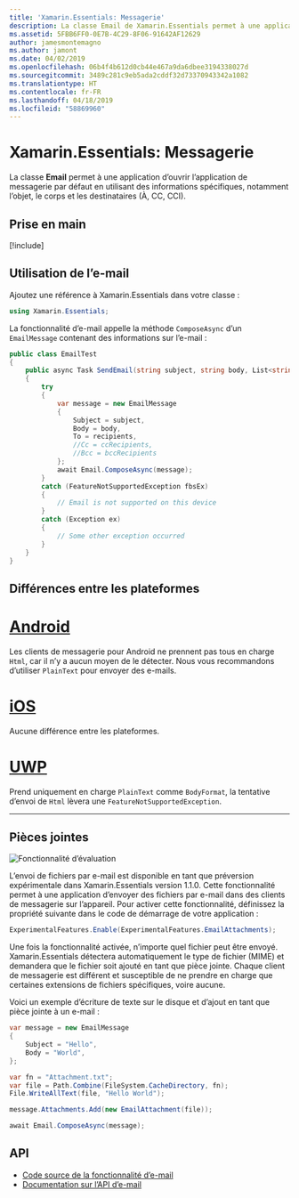 ```yaml
---
title: 'Xamarin.Essentials: Messagerie'
description: La classe Email de Xamarin.Essentials permet à une application d’ouvrir l’application de messagerie par défaut en utilisant des informations spécifiques, notamment l’objet, le corps et les destinataires (À, CC, CCI).
ms.assetid: 5FBB6FF0-0E7B-4C29-8F06-91642AF12629
author: jamesmontemagno
ms.author: jamont
ms.date: 04/02/2019
ms.openlocfilehash: 06b4f4b612d0cb44e467a9da6dbee3194338027d
ms.sourcegitcommit: 3489c281c9eb5ada2cddf32d73370943342a1082
ms.translationtype: HT
ms.contentlocale: fr-FR
ms.lasthandoff: 04/18/2019
ms.locfileid: "58869960"
---
```

# <a name="xamarinessentials-email"></a>Xamarin.Essentials: Messagerie

La classe **Email** permet à une application d’ouvrir l’application de messagerie par défaut en utilisant des informations spécifiques, notamment l’objet, le corps et les destinataires (À, CC, CCI).

## <a name="get-started"></a>Prise en main

[!include[](~/essentials/includes/get-started.md)]

## <a name="using-email"></a>Utilisation de l’e-mail

Ajoutez une référence à Xamarin.Essentials dans votre classe :

```csharp
using Xamarin.Essentials;
```

La fonctionnalité d’e-mail appelle la méthode `ComposeAsync` d’un `EmailMessage` contenant des informations sur l’e-mail :

```csharp
public class EmailTest
{
    public async Task SendEmail(string subject, string body, List<string> recipients)
    {
        try
        {
            var message = new EmailMessage
            {
                Subject = subject,
                Body = body,
                To = recipients,
                //Cc = ccRecipients,
                //Bcc = bccRecipients
            };
            await Email.ComposeAsync(message);
        }
        catch (FeatureNotSupportedException fbsEx)
        {
            // Email is not supported on this device
        }
        catch (Exception ex)
        {
            // Some other exception occurred
        }
    }
}
```


## <a name="platform-differences"></a>Différences entre les plateformes

# <a name="androidtabandroid"></a>[Android](#tab/android)

Les clients de messagerie pour Android ne prennent pas tous en charge `Html`, car il n’y a aucun moyen de le détecter. Nous vous recommandons d’utiliser `PlainText` pour envoyer des e-mails.

# <a name="iostabios"></a>[iOS](#tab/ios)

Aucune différence entre les plateformes.

# <a name="uwptabuwp"></a>[UWP](#tab/uwp)

Prend uniquement en charge `PlainText` comme `BodyFormat`, la tentative d’envoi de `Html` lèvera une `FeatureNotSupportedException`.

-----

## <a name="file-attachments"></a>Pièces jointes

![Fonctionnalité d’évaluation](~/media/shared/preview.png)

L’envoi de fichiers par e-mail est disponible en tant que préversion expérimentale dans Xamarin.Essentials version 1.1.0. Cette fonctionnalité permet à une application d’envoyer des fichiers par e-mail dans des clients de messagerie sur l’appareil. Pour activer cette fonctionnalité, définissez la propriété suivante dans le code de démarrage de votre application :

```csharp
ExperimentalFeatures.Enable(ExperimentalFeatures.EmailAttachments);
```

Une fois la fonctionnalité activée, n’importe quel fichier peut être envoyé. Xamarin.Essentials détectera automatiquement le type de fichier (MIME) et demandera que le fichier soit ajouté en tant que pièce jointe. Chaque client de messagerie est différent et susceptible de ne prendre en charge que certaines extensions de fichiers spécifiques, voire aucune.

Voici un exemple d’écriture de texte sur le disque et d’ajout en tant que pièce jointe à un e-mail :

```csharp
var message = new EmailMessage
{
    Subject = "Hello",
    Body = "World",
};

var fn = "Attachment.txt";
var file = Path.Combine(FileSystem.CacheDirectory, fn);
File.WriteAllText(file, "Hello World");

message.Attachments.Add(new EmailAttachment(file));

await Email.ComposeAsync(message);
```

## <a name="api"></a>API

- [Code source de la fonctionnalité d’e-mail](https://github.com/xamarin/Essentials/tree/master/Xamarin.Essentials/Email)
- [Documentation sur l’API d’e-mail](xref:Xamarin.Essentials.Email)
